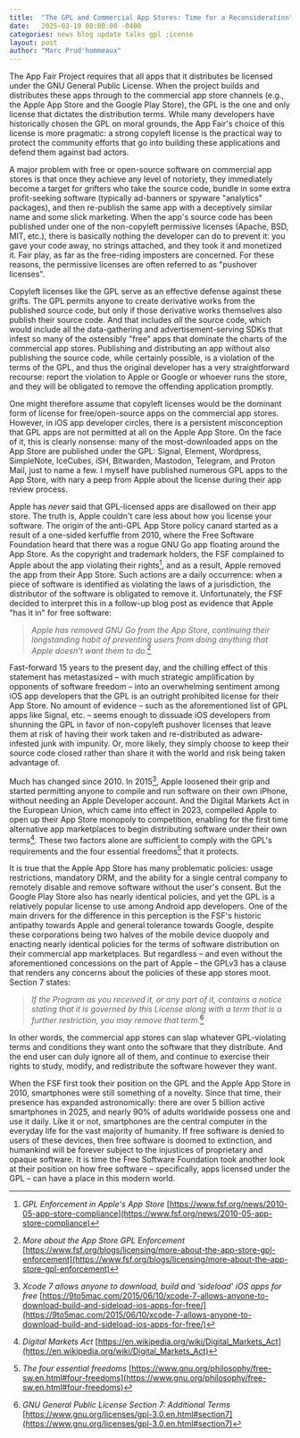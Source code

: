 ```yaml
---
title:  "The GPL and Commercial App Stores: Time for a Reconsideration"
date:   2025-03-19 00:00:00 -0400
categories: news blog update talks gpl ;icense
layout: post
author: "Marc Prud'hommeaux"
---
```


The App Fair Project requires that all apps that it distributes be licensed under the GNU General Public License. When the project builds and distributes these apps through to the commercial app store channels (e.g., the Apple App Store and the Google Play Store), the GPL is the one and only license that dictates the distribution terms. While many developers have historically chosen the GPL on moral grounds, the App Fair's choice of this license is more pragmatic: a strong copyleft license is the practical way to protect the community efforts that go into building these applications and defend them against bad actors.

A major problem with free or open-source software on commercial app stores is that once they achieve any level of notoriety, they immediately become a target for grifters who take the source code, bundle in some extra profit-seeking software (typically ad-banners or spyware "analytics" packages), and then re-publish the same app with a deceptively similar name and some slick marketing. When the app's source code has been published under one of the non-copyleft permissive licenses (Apache, BSD, MIT, etc.), there is basically nothing the developer can do to prevent it: you gave your code away, no strings attached, and they took it and monetized it. Fair play, as far as the free-riding imposters are concerned. For these reasons, the permissive licenses are often referred to as "pushover licenses".

Copyleft licenses like the GPL serve as an effective defense against these grifts. The GPL permits anyone to create derivative works from the published source code, but only if those derivative works themselves also publish their source code. And that includes *all* the source code, which would include all the data-gathering and advertisement-serving SDKs that infest so many of the ostensibly "free" apps that dominate the charts of the commercial app stores. Publishing and distributing an app without also publishing the source code, while certainly possible, is a violation of the terms of the GPL, and thus the original developer has a very straightforward recourse: report the violation to Apple or Google or whoever runs the store, and they will be obligated to remove the offending application promptly.

One might therefore assume that copyleft licenses would be the dominant form of license for free/open-source apps on the commercial app stores. However, in iOS app developer circles, there is a persistent misconception that GPL apps are not permitted at all on the Apple App Store. On the face of it, this is clearly nonsense: many of the most-downloaded apps on the App Store are published under the GPL: Signal, Element, Wordpress, SimpleNote, IceCubes, iSH, Bitwarden, Mastodon, Telegram, and Proton Mail, just to name a few. I myself have published numerous GPL apps to the App Store, with nary a peep from Apple about the license during their app review process.

Apple has _never_ said that GPL-licensed apps are disallowed on their app store. The truth is, Apple couldn't care less about how you license your software. The origin of the anti-GPL App Store policy canard started as a result of a one-sided kerfuffle from 2010, where the Free Software Foundation heard that there was a rogue GNU Go app floating around the App Store. As the copyright and trademark holders, the FSF complained to Apple about the app violating their rights[^1], and as a result, Apple removed the app from their App Store. Such actions are a daily occurrence: when a piece of software is identified as violating the laws of a jurisdiction, the distributor of the software is obligated to remove it. Unfortunately, the FSF decided to interpret this in a follow-up blog post as evidence that Apple "has it in" for free software: 

> _Apple has removed GNU Go from the App Store, continuing their longstanding habit of preventing users from doing anything that Apple doesn't want them to do._[^2]

[^1]: _GPL Enforcement in Apple's App Store_ [https://www.fsf.org/news/2010-05-app-store-compliance](https://www.fsf.org/news/2010-05-app-store-compliance)
[^2]: _More about the App Store GPL Enforcement_ [https://www.fsf.org/blogs/licensing/more-about-the-app-store-gpl-enforcement](https://www.fsf.org/blogs/licensing/more-about-the-app-store-gpl-enforcement)

Fast-forward 15 years to the present day, and the chilling effect of this statement has metastasized – with much strategic amplification by opponents of software freedom – into an overwhelming sentiment among iOS app developers that the GPL is an outright prohibited license for their App Store. No amount of evidence – such as the aforementioned list of GPL apps like Signal, etc. – seems enough to dissuade iOS developers from shunning the GPL in favor of non-copyleft pushover licenses that leave them at risk of having their work taken and re-distributed as adware-infested junk with impunity. Or, more likely, they simply choose to keep their source code closed rather than share it with the world and risk being taken advantage of.

Much has changed since 2010. In 2015[^3], Apple loosened their grip and started permitting anyone to compile and run software on their own iPhone, without needing an Apple Developer account. And the Digital Markets Act in the European Union, which came into effect in 2023, compelled Apple to open up their App Store monopoly to competition, enabling for the first time alternative app marketplaces to begin distributing software under their own terms[^4]. These two factors alone are sufficient to comply with the GPL's requirements and the four essential freedoms[^5] that it protects.

[^3]: _Xcode 7 allows anyone to download, build and ‘sideload’ iOS apps for free_ [https://9to5mac.com/2015/06/10/xcode-7-allows-anyone-to-download-build-and-sideload-ios-apps-for-free/](https://9to5mac.com/2015/06/10/xcode-7-allows-anyone-to-download-build-and-sideload-ios-apps-for-free/)
[^4]: _Digital Markets Act_ [https://en.wikipedia.org/wiki/Digital_Markets_Act](https://en.wikipedia.org/wiki/Digital_Markets_Act)
[^5]: _The four essential freedoms_ [https://www.gnu.org/philosophy/free-sw.en.html#four-freedoms](https://www.gnu.org/philosophy/free-sw.en.html#four-freedoms)

It is true that the Apple App Store has many problematic policies: usage restrictions, mandatory DRM, and the ability for a single central company to remotely disable and remove software without the user's consent. But the Google Play Store also has nearly identical policies, and yet the GPL is a relatively popular license to use among Android app developers. One of the main drivers for the difference in this perception is the FSF's historic antipathy towards Apple and general tolerance towards Google, despite these corporations being two halves of the mobile device duopoly and enacting nearly identical policies for the terms of software distribution on their commercial app marketplaces. But regardless – and even without the aforementioned concessions on the part of Apple – the GPLv3 has a clause that renders any concerns about the policies of these app stores moot. Section 7 states:

> _If the Program as you received it, or any part of it, contains a notice stating that it is governed by this License along with a term that is a further restriction, you may remove that term._[^6]

[^6]: _GNU General Public License Section 7: Additional Terms_ [https://www.gnu.org/licenses/gpl-3.0.en.html#section7](https://www.gnu.org/licenses/gpl-3.0.en.html#section7)

In other words, the commercial app stores can slap whatever GPL-violating terms and conditions they want onto the software that they distribute. And the end user can duly ignore all of them, and continue to exercise their rights to study, modify, and redistribute the software however they want.

When the FSF first took their position on the GPL and the Apple App Store in 2010, smartphones were still something of a novelty. Since that time, their presence has expanded astronomically: there are over 5 billion active smartphones in 2025, and nearly 90% of adults worldwide possess one and use it daily. Like it or not, smartphones are the central computer in the everyday life for the vast majority of humanity. If free software is denied to users of these devices, then free software is doomed to extinction, and humankind will be forever subject to the injustices of proprietary and opaque software. It is time the Free Software Foundation took another look at their position on how free software – specifically, apps licensed under the GPL – can have a place in this modern world.
